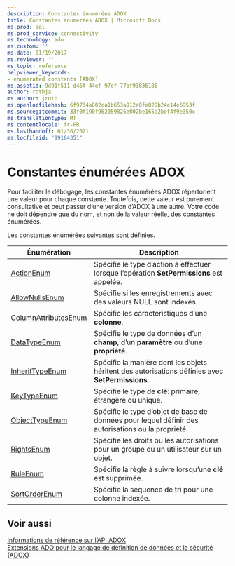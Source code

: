 ```yaml
---
description: Constantes énumérées ADOX
title: Constantes énumérées ADOX | Microsoft Docs
ms.prod: sql
ms.prod_service: connectivity
ms.technology: ado
ms.custom: ''
ms.date: 01/19/2017
ms.reviewer: ''
ms.topic: reference
helpviewer_keywords:
- enumerated constants [ADOX]
ms.assetid: 9d91f511-d46f-44ef-97ef-77bf93836186
author: rothja
ms.author: jroth
ms.openlocfilehash: 6f9734a802ca1b653a912a0fe829b24e14e6953f
ms.sourcegitcommit: 33f0f190f962059826e002be165a2bef4f9e350c
ms.translationtype: MT
ms.contentlocale: fr-FR
ms.lasthandoff: 01/30/2021
ms.locfileid: "99164351"
---
```

# <a name="adox-enumerated-constants"></a>Constantes énumérées ADOX
Pour faciliter le débogage, les constantes énumérées ADOX répertorient une valeur pour chaque constante. Toutefois, cette valeur est purement consultative et peut passer d’une version d’ADOX à une autre. Votre code ne doit dépendre que du nom, et non de la valeur réelle, des constantes énumérées.  
  
 Les constantes énumérées suivantes sont définies.  
  
|Énumération|Description|  
|-----------------|-----------------|  
|[ActionEnum](./actionenum.md)|Spécifie le type d’action à effectuer lorsque l’opération **SetPermissions** est appelée.|  
|[AllowNullsEnum](./allownullsenum.md)|Spécifie si les enregistrements avec des valeurs NULL sont indexés.|  
|[ColumnAttributesEnum](./columnattributesenum.md)|Spécifie les caractéristiques d’une **colonne**.|  
|[DataTypeEnum](../ado-api/datatypeenum.md)|Spécifie le type de données d’un **champ**, d’un **paramètre** ou d’une **propriété**.|  
|[InheritTypeEnum](./inherittypeenum.md)|Spécifie la manière dont les objets héritent des autorisations définies avec **SetPermissions**.|  
|[KeyTypeEnum](./keytypeenum.md)|Spécifie le type de **clé**: primaire, étrangère ou unique.|  
|[ObjectTypeEnum](./objecttypeenum.md)|Spécifie le type d’objet de base de données pour lequel définir des autorisations ou la propriété.|  
|[RightsEnum](./rightsenum.md)|Spécifie les droits ou les autorisations pour un groupe ou un utilisateur sur un objet.|  
|[RuleEnum](./ruleenum.md)|Spécifie la règle à suivre lorsqu’une **clé** est supprimée.|  
|[SortOrderEnum](./sortorderenum.md)|Spécifie la séquence de tri pour une colonne indexée.|  
  
## <a name="see-also"></a>Voir aussi  
 [Informations de référence sur l’API ADOX](./adox-object-model.md)   
 [Extensions ADO pour le langage de définition de données et la sécurité (ADOX)](../../guide/extensions/ado-extensions-for-data-definition-language-and-security-adox.md)